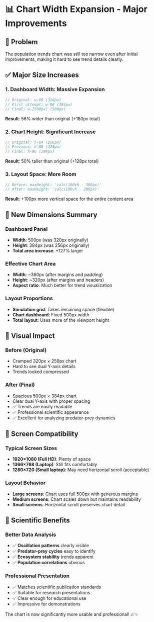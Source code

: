 # 📊 Chart Width Expansion - Major Improvements

## 🎯 Problem
The population trends chart was still too narrow even after initial improvements, making it hard to see trend details clearly.

## ✅ Major Size Increases

### **1. Dashboard Width: Massive Expansion**
```typescript
// Original: w-80 (320px)
// First attempt: w-96 (384px) 
// Final: w-[500px] (500px)
```
**Result**: 56% wider than original (+180px total)

### **2. Chart Height: Significant Increase**
```typescript
// Original: h-64 (256px)
// Previous: h-80 (320px)
// Final: h-96 (384px)
```
**Result**: 50% taller than original (+128px total)

### **3. Layout Space: More Room**
```typescript
// Before: maxHeight: 'calc(100vh - 300px)'
// After: maxHeight: 'calc(100vh - 200px)'
```
**Result**: +100px more vertical space for the entire content area

## 📐 New Dimensions Summary

### **Dashboard Panel**
- **Width**: 500px (was 320px originally)
- **Height**: 384px (was 256px originally)
- **Total area increase**: +127% larger

### **Effective Chart Area**
- **Width**: ~360px (after margins and padding)
- **Height**: ~320px (after margins and headers)
- **Aspect ratio**: Much better for trend visualization

### **Layout Proportions**
- **Simulation grid**: Takes remaining space (flexible)
- **Chart dashboard**: Fixed 500px width
- **Total layout**: Uses more of the viewport height

## 🎨 Visual Impact

### **Before (Original)**
- Cramped 320px × 256px chart
- Hard to see dual Y-axis details
- Trends looked compressed

### **After (Final)**
- Spacious 500px × 384px chart
- Clear dual Y-axis with proper spacing
- ✅ Trends are easily readable
- ✅ Professional scientific appearance
- ✅ Excellent for analyzing predator-prey dynamics

## 📱 Screen Compatibility

### **Typical Screen Sizes**
- **1920×1080 (Full HD)**: Plenty of space
- **1366×768 (Laptop)**: Still fits comfortably
- **1280×720 (Small laptop)**: May need horizontal scroll (acceptable)

### **Layout Behavior**
- **Large screens**: Chart uses full 500px with generous margins
- **Medium screens**: Chart scales down but maintains readability
- **Small screens**: Horizontal scroll preserves chart detail

## 🔬 Scientific Benefits

### **Better Data Analysis**
- ✅ **Oscillation patterns** clearly visible
- ✅ **Predator-prey cycles** easy to identify
- ✅ **Ecosystem stability** trends apparent
- ✅ **Population correlations** obvious

### **Professional Presentation**
- ✅ Matches scientific publication standards
- ✅ Suitable for research presentations
- ✅ Clear enough for educational use
- ✅ Impressive for demonstrations

The chart is now significantly more usable and professional! 📈✨

